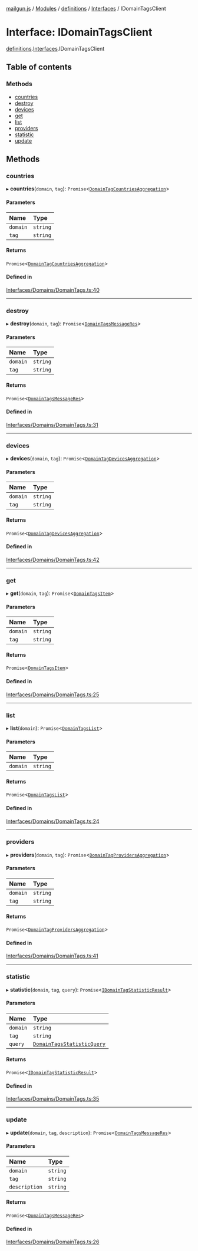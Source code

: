 [mailgun.js](../README.md) / [Modules](../modules.md) / [definitions](../modules/definitions.md) / [Interfaces](../modules/definitions.Interfaces.md) / IDomainTagsClient

# Interface: IDomainTagsClient

[definitions](../modules/definitions.md).[Interfaces](../modules/definitions.Interfaces.md).IDomainTagsClient

## Table of contents

### Methods

- [countries](definitions.Interfaces.IDomainTagsClient.md#countries)
- [destroy](definitions.Interfaces.IDomainTagsClient.md#destroy)
- [devices](definitions.Interfaces.IDomainTagsClient.md#devices)
- [get](definitions.Interfaces.IDomainTagsClient.md#get)
- [list](definitions.Interfaces.IDomainTagsClient.md#list)
- [providers](definitions.Interfaces.IDomainTagsClient.md#providers)
- [statistic](definitions.Interfaces.IDomainTagsClient.md#statistic)
- [update](definitions.Interfaces.IDomainTagsClient.md#update)

## Methods

### countries

▸ **countries**(`domain`, `tag`): `Promise`\<[`DomainTagCountriesAggregation`](../modules/definitions.md#domaintagcountriesaggregation)\>

#### Parameters

| Name | Type |
| :------ | :------ |
| `domain` | `string` |
| `tag` | `string` |

#### Returns

`Promise`\<[`DomainTagCountriesAggregation`](../modules/definitions.md#domaintagcountriesaggregation)\>

#### Defined in

[Interfaces/Domains/DomainTags.ts:40](https://github.com/mailgun/mailgun.js/blob/f0fcce3/lib/Interfaces/Domains/DomainTags.ts#L40)

___

### destroy

▸ **destroy**(`domain`, `tag`): `Promise`\<[`DomainTagsMessageRes`](../modules/definitions.md#domaintagsmessageres)\>

#### Parameters

| Name | Type |
| :------ | :------ |
| `domain` | `string` |
| `tag` | `string` |

#### Returns

`Promise`\<[`DomainTagsMessageRes`](../modules/definitions.md#domaintagsmessageres)\>

#### Defined in

[Interfaces/Domains/DomainTags.ts:31](https://github.com/mailgun/mailgun.js/blob/f0fcce3/lib/Interfaces/Domains/DomainTags.ts#L31)

___

### devices

▸ **devices**(`domain`, `tag`): `Promise`\<[`DomainTagDevicesAggregation`](../modules/definitions.md#domaintagdevicesaggregation)\>

#### Parameters

| Name | Type |
| :------ | :------ |
| `domain` | `string` |
| `tag` | `string` |

#### Returns

`Promise`\<[`DomainTagDevicesAggregation`](../modules/definitions.md#domaintagdevicesaggregation)\>

#### Defined in

[Interfaces/Domains/DomainTags.ts:42](https://github.com/mailgun/mailgun.js/blob/f0fcce3/lib/Interfaces/Domains/DomainTags.ts#L42)

___

### get

▸ **get**(`domain`, `tag`): `Promise`\<[`DomainTagsItem`](../modules/definitions.md#domaintagsitem)\>

#### Parameters

| Name | Type |
| :------ | :------ |
| `domain` | `string` |
| `tag` | `string` |

#### Returns

`Promise`\<[`DomainTagsItem`](../modules/definitions.md#domaintagsitem)\>

#### Defined in

[Interfaces/Domains/DomainTags.ts:25](https://github.com/mailgun/mailgun.js/blob/f0fcce3/lib/Interfaces/Domains/DomainTags.ts#L25)

___

### list

▸ **list**(`domain`): `Promise`\<[`DomainTagsList`](../modules/definitions.md#domaintagslist)\>

#### Parameters

| Name | Type |
| :------ | :------ |
| `domain` | `string` |

#### Returns

`Promise`\<[`DomainTagsList`](../modules/definitions.md#domaintagslist)\>

#### Defined in

[Interfaces/Domains/DomainTags.ts:24](https://github.com/mailgun/mailgun.js/blob/f0fcce3/lib/Interfaces/Domains/DomainTags.ts#L24)

___

### providers

▸ **providers**(`domain`, `tag`): `Promise`\<[`DomainTagProvidersAggregation`](../modules/definitions.md#domaintagprovidersaggregation)\>

#### Parameters

| Name | Type |
| :------ | :------ |
| `domain` | `string` |
| `tag` | `string` |

#### Returns

`Promise`\<[`DomainTagProvidersAggregation`](../modules/definitions.md#domaintagprovidersaggregation)\>

#### Defined in

[Interfaces/Domains/DomainTags.ts:41](https://github.com/mailgun/mailgun.js/blob/f0fcce3/lib/Interfaces/Domains/DomainTags.ts#L41)

___

### statistic

▸ **statistic**(`domain`, `tag`, `query`): `Promise`\<[`IDomainTagStatisticResult`](definitions.Interfaces.IDomainTagStatisticResult.md)\>

#### Parameters

| Name | Type |
| :------ | :------ |
| `domain` | `string` |
| `tag` | `string` |
| `query` | [`DomainTagsStatisticQuery`](../modules/definitions.md#domaintagsstatisticquery) |

#### Returns

`Promise`\<[`IDomainTagStatisticResult`](definitions.Interfaces.IDomainTagStatisticResult.md)\>

#### Defined in

[Interfaces/Domains/DomainTags.ts:35](https://github.com/mailgun/mailgun.js/blob/f0fcce3/lib/Interfaces/Domains/DomainTags.ts#L35)

___

### update

▸ **update**(`domain`, `tag`, `description`): `Promise`\<[`DomainTagsMessageRes`](../modules/definitions.md#domaintagsmessageres)\>

#### Parameters

| Name | Type |
| :------ | :------ |
| `domain` | `string` |
| `tag` | `string` |
| `description` | `string` |

#### Returns

`Promise`\<[`DomainTagsMessageRes`](../modules/definitions.md#domaintagsmessageres)\>

#### Defined in

[Interfaces/Domains/DomainTags.ts:26](https://github.com/mailgun/mailgun.js/blob/f0fcce3/lib/Interfaces/Domains/DomainTags.ts#L26)
